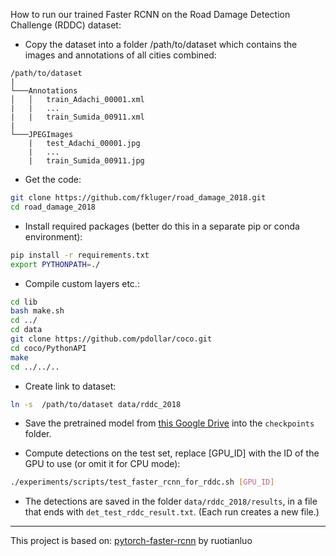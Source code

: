How to run our trained Faster RCNN on the Road Damage Detection Challenge (RDDC) dataset:

* Copy the dataset into a folder /path/to/dataset which contains the images and annotations of all cities combined:
```
/path/to/dataset
|  
└───Annotations 
│   │   train_Adachi_00001.xml
|   |   ...
|   |   train_Sumida_00911.xml
|
└───JPEGImages
    |   test_Adachi_00001.jpg
    |   ...
    |   train_Sumida_00911.jpg
```

* Get the code:
```bash
git clone https://github.com/fkluger/road_damage_2018.git
cd road_damage_2018
```
* Install required packages (better do this in a separate pip or conda environment):

```bash
pip install -r requirements.txt
export PYTHONPATH=./
```
* Compile custom layers etc.: 

```bash
cd lib
bash make.sh 
cd ../
cd data
git clone https://github.com/pdollar/coco.git
cd coco/PythonAPI
make 
cd ../../..
```
* Create link to dataset:

```bash
ln -s  /path/to/dataset data/rddc_2018
```

* Save the pretrained model from [this Google Drive](https://drive.google.com/open?id=1MQFG-mdWB8Kaug8232vvuI_5kxzS8bNs)
into the `checkpoints` folder.

* Compute detections on the test set, replace [GPU_ID] with the ID of the GPU to use (or omit it for CPU mode):
```bash
./experiments/scripts/test_faster_rcnn_for_rddc.sh [GPU_ID]
```

* The detections are saved in the folder `data/rddc_2018/results`, in a file that ends with `det_test_rddc_result.txt`. 
(Each run creates a new file.)

---

This project is based on:
[pytorch-faster-rcnn](https://github.com/ruotianluo/pytorch-faster-rcnn) by ruotianluo